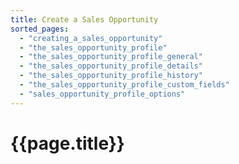 ```yaml
---
title: Create a Sales Opportunity
sorted_pages:
  - "creating_a_sales_opportunity"
  - "the_sales_opportunity_profile"
  - "the_sales_opportunity_profile_general"
  - "the_sales_opportunity_profile_details"
  - "the_sales_opportunity_profile_history"
  - "the_sales_opportunity_profile_custom_fields"
  - "sales_opportunity_profile_options"
---
```

# {{page.title}}
